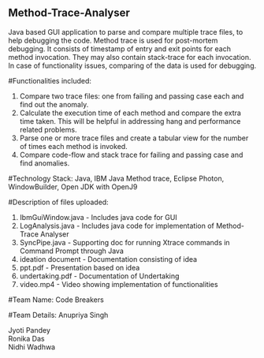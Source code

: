 ## Method-Trace-Analyser

Java based GUI application to parse and compare multiple trace files, to help debugging the code.
Method trace is used for post-mortem debugging. It consists of timestamp of entry and exit points for each method invocation. They may also contain stack-trace for each invocation.
In case of functionality issues, comparing of the data is used for debugging.

#Functionalities included:
1. Compare two trace files: one from failing and passing case each and find out the anomaly.
2. Calculate the execution time of each method and compare the extra time taken. This will be helpful in addressing hang and performance related problems.
3. Parse one or more trace files and create a tabular view for the number of times each method is invoked.
4. Compare code-flow and stack trace for failing and passing case and find anomalies.

#Technology Stack:
Java,
IBM Java Method trace,
Eclipse Photon,
WindowBuilder,
Open JDK with OpenJ9

#Description of files uploaded:
1. IbmGuiWindow.java - Includes java code for GUI
2. LogAnalysis.java - Includes java code for implementation of Method-Trace Analyser
3. SyncPipe.java -  Supporting doc for running Xtrace commands in Command Prompt through Java
4. ideation document - Documentation consisting of idea
5. ppt.pdf - Presentation based on idea
6. undertaking.pdf - Documentation of Undertaking
7. video.mp4 - Video showing implementation of functionalities

#Team Name: Code Breakers

#Team Details:
Anupriya Singh 

Jyoti Pandey   
Ronika Das     
Nidhi Wadhwa   
